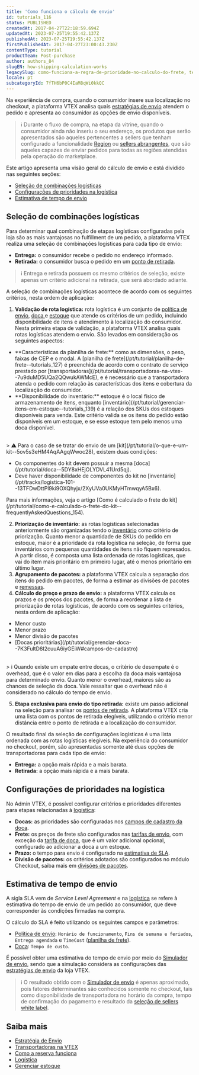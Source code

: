 ```yaml
---
title: 'Como funciona o cálculo de envio'
id: tutorials_116
status: PUBLISHED
createdAt: 2017-04-27T22:18:59.694Z
updatedAt: 2023-07-25T19:55:42.137Z
publishedAt: 2023-07-25T19:55:42.137Z
firstPublishedAt: 2017-04-27T23:00:43.230Z
contentType: tutorial
productTeam: Post-purchase
author: authors_84
slugEN: how-shipping-calculation-works
legacySlug: como-funciona-a-regra-de-prioridade-no-calculo-do-frete, teste-legacy-slug
locale: pt
subcategoryId: 7fTH6bP0C4IaM8qWi0kkQC
---
```


Na experiência de compra, quando o consumidor insere sua localização no checkout, a plataforma VTEX analisa quais [estratégias de envio](/pt/tutorial/estrategia-de-envio--58vLBDbjYVQzJ6rRc5QNz3) atendem o pedido e apresenta ao consumidor as opções de envio disponíveis.

> ℹ️ Durante o fluxo de compra, na etapa da vitrine, quando o consumidor ainda não inseriu o seu endereço, os produtos que serão apresentados são aqueles pertencentes a sellers que tenham configurado a funcionalidade [Region](/pt/tutorial/configurar-preco-e-disponibilidade-de-skus-por-region--12ne58BmvYsYuGsimmugoc) ou [sellers abrangentes](/pt/tutorial/seller-abrangente--5Qn4O2GpjUIzWTPpvLUfkI), que são aqueles capazes de enviar pedidos para todas as regiões atendidas pela operação do marketplace.

Este artigo apresenta uma visão geral do cálculo de envio e está dividido nas seguintes seções:

- [Seleção de combinações logísticas](#selecao-de-combinacoes-logisticas)
- [Configurações de prioridades na logística](#configuracoes-de-prioridades-na-logistica)
- [Estimativa de tempo de envio](#estimativa-de-tempo-de-envio)

## Seleção de combinações logísticas

Para determinar qual combinação de etapas logísticas configuradas pela loja são as mais vantajosas no fulfillment de um pedido, a plataforma VTEX realiza uma seleção de combinações logísticas para cada tipo de envio:

- **Entrega:** o consumidor recebe o pedido no endereço informado. 
- **Retirada:** o consumidor busca o pedido em um [ponto de retirada](/pt/tutorial/pontos-de-retirada--2fljn6wLjn8M4lJHA6HP3R).

> ℹ️ Entrega e retirada possuem os mesmo critérios de seleção, existe apenas um critério adicional na retirada, que será abordado adiante.

A seleção de combinações logísticas acontece de acordo com os seguintes critérios, nesta ordem de aplicação:

1. **Validação de rota logística:** rota logística é um conjunto de [política de envio](/pt/tutorial/politica-de-envio--tutorials_140), [doca ](/pt/tutorial/doca--5DY8xHEjOLYDVL41Urd5qj)e [estoque](/pt/tutorial/estoque--6oIxvsVDTtGpO7y6zwhGpb) que atende os critérios de um pedido, incluindo disponibilidade de itens e atendimento à localização do consumidor. Nesta primeira etapa de validação, a plataforma VTEX analisa quais rotas logísticas atendem o envio. São levados em consideração os seguintes aspectos:
<ul>
  <li>**Características da planilha de frete:** como as dimensões, o peso, faixas de CEP e o modal. A [planilha de frete](/pt/tutorial/planilha-de-frete--tutorials_127) é preenchida de acordo com o contrato de serviço prestado por [transportadoras](/pt/tutorial/transportadoras-na-vtex--7u9duMD5UQa2QQwukAWMcE), e é necessário que a transportadora atenda o pedido com relação às características dos itens e cobertura da localização do consumidor.</li>
  <li>**Disponibilidade do inventário:** estoque é o local físico de armazenamento de itens, enquanto [inventário](/pt/tutorial/gerenciar-itens-em-estoque--tutorials_139) é a relação dos SKUs dos estoques disponíveis para venda. Este critério valida se os itens do pedido estão disponíveis em um estoque, e se esse estoque tem pelo menos uma doca disponível.</li>
</ul>
<br>
  > ⚠️ Para o caso de se tratar do envio de um [kit](/pt/tutorial/o-que-e-um-kit--5ov5s3eHM4AqAAgqWwoc28), existem duas condições: <ul> <li>Os componentes do kit devem possuir a mesma [doca](/pt/tutorial/doca--5DY8xHEjOLYDVL41Urd5qj).</li> <li>Deve haver disponibilidade de componentes do kit no [inventário](/pt/tracks/logistica-101--13TFDwDttPl9ki9OXQhyjx/2XyUVa0UKMyHTmwqyA5Bx6).</li> </ul> Para mais informações, veja o artigo [Como é calculado o frete do kit](/pt/tutorial/como-e-calculado-o-frete-do-kit--frequentlyAskedQuestions_154).

2. **Priorização de inventário:** as rotas logísticas selecionadas anteriormente são organizadas tendo o [inventário](/pt/tutorial/gerenciar-itens-em-estoque--tutorials_139) como critério de priorização. Quanto menor a quantidade de SKUs do pedido em estoque, maior é a prioridade da rota logística na seleção, de forma que inventários com pequenas quantidades de itens não fiquem represados. A partir disso, é composta uma lista ordenada de rotas logísticas, que vai do item mais prioritário em primeiro lugar, até o menos prioritário em último lugar.
3. **Agrupamento de pacotes:** a plataforma VTEX calcula a separação dos itens do pedido em pacotes, de forma a estimar as divisões de pacotes e [remessas](/pt/tutorial/como-funciona-a-remessa--tutorials_118).
4. **Cálculo do preço e prazo de envio:** a plataforma VTEX calcula os prazos e os preços dos pacotes, de forma a reordenar a lista de priorização de rotas logísticas, de acordo com os seguintes critérios, nesta ordem de aplicação:
<ul>
  <li>Menor custo</li>
  <li>Menor prazo</li>
  <li>Menor divisão de pacotes</li>
  <li>[Docas prioritárias](/pt/tutorial/gerenciar-doca--7K3FultD8I2cuuA6iyGEiW#campos-de-cadastro)</li>
</ul>
<br>
  > ℹ️ Quando existe um empate entre docas, o critério de desempate é o overhead, que é o valor em dias para a escolha da doca mais vantajosa para determinado envio. Quanto menor o overhead, maiores são as chances de seleção da doca. Vale ressaltar que o overhead não é considerado no cálculo do tempo de envio.

5. **Etapa exclusiva para envio do tipo retirada:** existe um passo adicional na seleção para analisar os [pontos de retirada](/pt/tutorial/pontos-de-retirada--2fljn6wLjn8M4lJHA6HP3R). A plataforma VTEX cria uma lista com os pontos de retirada elegíveis, utilizando o critério menor distância entre o ponto de retirada e a localização do consumidor.

O resultado final da seleção de configurações logísticas é uma lista ordenada com as rotas logísticas elegíveis. Na experiência do consumidor no checkout, porém, são apresentadas somente até duas opções de transportadoras para cada tipo de envio:

- **Entrega:** a opção mais rápida e a mais barata.
- **Retirada:** a opção mais rápida e a mais barata.

## Configurações de prioridades na logística

No Admin VTEX, é possível configurar critérios e prioridades diferentes para etapas relacionadas à [logística](/pt/tutorial/logistica--53udnvI5eBy8DKo8FOjMoP):

- **Docas:** as prioridades são configuradas nos [campos de cadastro da doca](/pt/tutorial/gerenciar-doca--7K3FultD8I2cuuA6iyGEiW#campos-de-cadastro).
- **Frete:** os preços de frete são configurados nas [tarifas de envio](/pt/tutorial/tarifas-de-envio--1Balpg3rv0854udEPedvMM), com exceção da [tarifa de doca](/pt/tutorial/custo-final-do-envio--5bwhIO108VA5Y2YOpef9lV), que é um valor adicional opcional, configurado ao adicionar a doca a um estoque.
- **Prazo:** o tempo para envio é configurado na [estimativa de SLA](#estimativa-de-tempo-de-envio).
- **Divisão de pacotes:** os critérios adotados são configurados no módulo Checkout, saiba mais em [divisões de pacotes](/pt/tutorial/divisao-de-pedidos-e-divisao-de-entregas--jQvzA6QgSd51e2p6bthoV). 

## Estimativa de tempo de envio

A sigla SLA vem de _Service Level Agreement_ e na [logística](/pt/tutorial/logistica--53udnvI5eBy8DKo8FOjMoP) se refere à estimativa do tempo de envio de um pedido ao consumidor, que deve corresponder às condições firmadas na compra.

O cálculo do SLA é feito utilizando os seguintes campos e parâmetros:

- [Política de envio](/pt/tutorial/estrategia-de-envio--58vLBDbjYVQzJ6rRc5QNz3): `Horário de funcionamento`, `Fins de semana e feriados`, `Entrega agendada` e `TimeCost` ([planilha de frete](/pt/tutorial/planilha-de-frete--tutorials_127)).
- [Doca](/pt/tutorial/doca--5DY8xHEjOLYDVL41Urd5qj): `Tempo de custo`.

É possível obter uma estimativa do tempo de envio por meio do [Simulador de envio](/pt/tutorial/simulador-de-envio--tutorials_144), sendo que a simulação considera as configurações das [estratégias de envio](/pt/tutorial/estrategia-de-envio--58vLBDbjYVQzJ6rRc5QNz3) da loja VTEX.

> ℹ️ O resultado obtido com o [Simulador de envio](/pt/tutorial/simulador-de-envio--tutorials_144) é apenas aproximado, pois fatores determinantes são conhecidos somente no checkout, tais como disponibilidade de transportadora no horário da compra, tempo de confirmação do pagamento e resultado da [seleção de sellers white label](/pt/tutorial/selecao-de-sellers-white-label--3MemNQ4pKkWCpMdzI27AHa).

## Saiba mais	

- [Estratégia de Envio](/pt/tutorial/estrategia-de-envio--58vLBDbjYVQzJ6rRc5QNz3)
- [Transportadoras na VTEX](/pt/tutorial/transportadoras-na-vtex--7u9duMD5UQa2QQwukAWMcE)
- [Como a reserva funciona](/pt/tutorial/como-a-reserva-funciona--tutorials_92)
- [Logística](/pt/tutorial/logistica--53udnvI5eBy8DKo8FOjMoP)
- [Gerenciar estoque](/pt/tutorial/gerenciar-estoque--tutorials_137)
